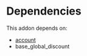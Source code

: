 # Dependencies

This addon depends on:

- [account](https://github.com/bringout/oca-ocb-accounting)
- base_global_discount
